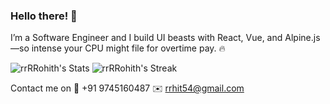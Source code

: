 ### Hello there! 👋
I’m a Software Engineer and I build UI beasts with React, Vue, and Alpine.js—so intense your CPU might file for overtime pay. 🔥

![rrRRohith's Stats](https://github-readme-stats.vercel.app/api?username=rrRRohith&theme=dark&show_icons=true&hide_border=true&count_private=true)
![rrRRohith's Streak](https://github-readme-streak-stats.herokuapp.com/?user=rrRRohith&theme=dark&hide_border=true)

Contact me on
📱 +91 9745160487
✉️ rrhit54@gmail.com
